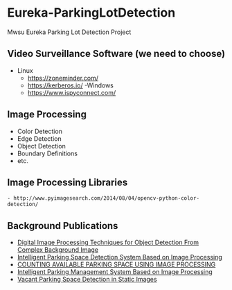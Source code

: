 # Eureka-ParkingLotDetection
Mwsu Eureka Parking Lot Detection Project

## Video Surveillance Software (we need to choose)
- Linux
  - https://zoneminder.com/
  - https://kerberos.io/
-Windows 
  - https://www.ispyconnect.com/
  

## Image Processing
  - Color Detection
  - Edge Detection
  - Object Detection
  - Boundary Definitions
  - etc.
  

## Image Processing Libraries

    - http://www.pyimagesearch.com/2014/08/04/opencv-python-color-detection/
    

## Background Publications
  - [Digital Image Processing Techniques for Object Detection From Complex Background Image](./papers/digital_image_processing_object_detection.pdf)
  - [Intelligent Parking Space Detection System Based on Image Processing](./papers/intelligent_system.pdf)
  - [COUNTING AVAILABLE PARKING SPACE USING IMAGE PROCESSING](./papers/counting_available.pdf)
  - [Intelligent Parking Management System Based on Image Processing](./papers/intelligent_management_system.pdf)
  - [Vacant Parking Space Detection in Static Images](./papers/vacant_parking_space_detection.pdf)
